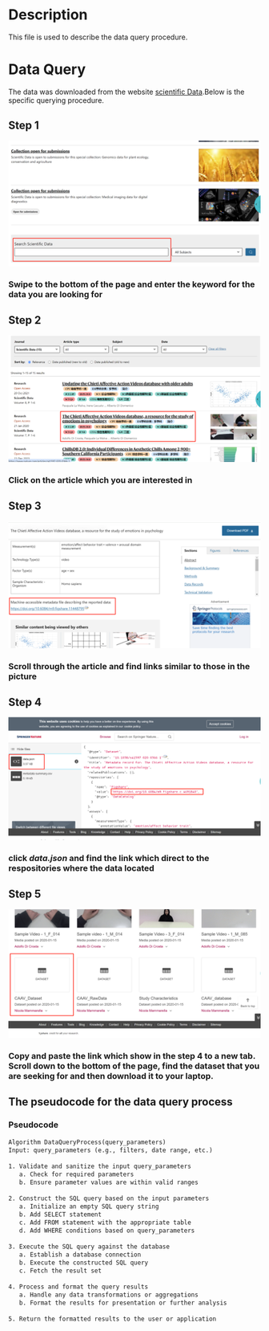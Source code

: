 # Description 
This file is used to describe the data query procedure.
# Data Query
The data was downloaded from the website [scientific Data](https://www.nature.com/sdata/).Below is the specific querying procedure.
## Step 1
![data query step 1.](step1.png) 
### Swipe to the bottom of the page and enter the keyword for the data you are looking for

## Step 2
![data query step 2.](step2.png)
### Click on the article which you are interested in

## Step 3
![data query step 3.](step3.png)
### Scroll through the article and find links similar to those in the picture

## Step 4
![data query step 4.](step4.png)
### click *data.json* and find the link which direct to the respositories where the data located

## Step 5
![data query step 5.](step5.png)
### Copy and paste the link which show in the step 4 to a new tab. Scroll down to the bottom of the page, find the dataset that you are seeking for and then download it to your laptop.

## The pseudocode for the data query process

### Pseudocode

```plaintext
Algorithm DataQueryProcess(query_parameters)
Input: query_parameters (e.g., filters, date range, etc.)

1. Validate and sanitize the input query_parameters
   a. Check for required parameters
   b. Ensure parameter values are within valid ranges

2. Construct the SQL query based on the input parameters
   a. Initialize an empty SQL query string
   b. Add SELECT statement
   c. Add FROM statement with the appropriate table
   d. Add WHERE conditions based on query_parameters

3. Execute the SQL query against the database
   a. Establish a database connection
   b. Execute the constructed SQL query
   c. Fetch the result set

4. Process and format the query results
   a. Handle any data transformations or aggregations
   b. Format the results for presentation or further analysis

5. Return the formatted results to the user or application

